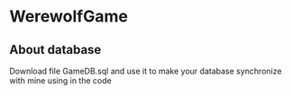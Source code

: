 # WerewolfGame
## About database
Download file GameDB.sql and use it to make your database synchronize with mine using in the code




